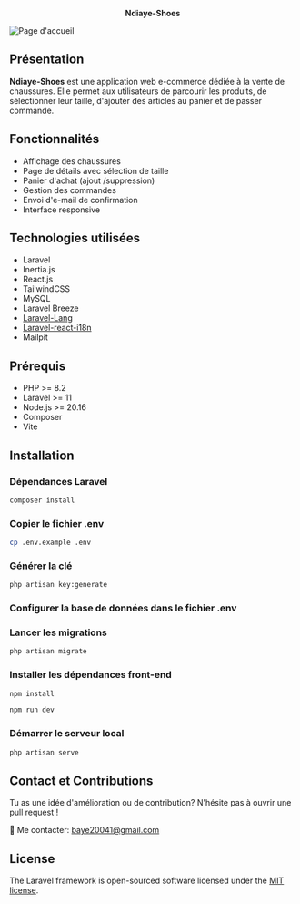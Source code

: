<p align="center"><strong>Ndiaye-Shoes</strong></p>

![Page d'accueil](/images/accueil.PNG)

## Présentation

**Ndiaye-Shoes** est une application web e-commerce dédiée à la vente de chaussures. Elle permet aux utilisateurs de parcourir les produits, de sélectionner leur taille, d'ajouter des articles au panier et de passer commande.

## Fonctionnalités

-   Affichage des chaussures
-   Page de détails avec sélection de taille
-   Panier d'achat (ajout /suppression)
-   Gestion des commandes
-   Envoi d'e-mail de confirmation
-   Interface responsive

## Technologies utilisées

-   Laravel
-   Inertia.js
-   React.js
-   TailwindCSS
-   MySQL
-   Laravel Breeze
-   [Laravel-Lang](https://github.com/Laravel-Lang/lang.git)
-   [Laravel-react-i18n](https://github.com/EugeneMeles/laravel-react-i18n.git)
-   Mailpit

## Prérequis

-   PHP >= 8.2
-   Laravel >= 11
-   Node.js >= 20.16
-   Composer
-   Vite

## Installation

### Dépendances Laravel

```bash
composer install
```

### Copier le fichier .env

```bash
cp .env.example .env
```

### Générer la clé

```bash
php artisan key:generate
```

### Configurer la base de données dans le fichier .env

### Lancer les migrations

```bash
php artisan migrate
```

### Installer les dépendances front-end

```bash
npm install
```

```bash
npm run dev
```

### Démarrer le serveur local

```bash
php artisan serve
```

## Contact et Contributions

Tu as une idée d'amélioration ou de contribution? N'hésite pas à ouvrir une pull request !

:email: Me contacter: [baye20041@gmail.com](mailto:baye20041@gmail.com)

## License

The Laravel framework is open-sourced software licensed under the [MIT license](https://opensource.org/licenses/MIT).
